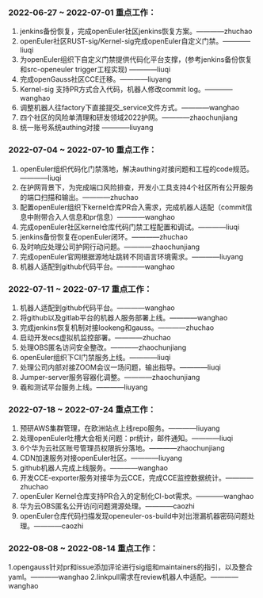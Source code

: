### 2022-06-27 ~ 2022-07-01 重点工作：
1. jenkins备份恢复，完成openEuler社区jenkins恢复方案。————zhuchao
2. openEuler社区RUST-sig/Kernel-sig完成openEuler自定义门禁。————liuqi
3. 为openEuler组织下自定义门禁提供代码化平台支撑，(参考jenkins备份恢复和src-openeuler trigger工程实现) ————liuqi
4. 完成openGauss社区CCE迁移。————liuyang
5. Kernel-sig 支持PR方式合入代码，机器人修改commit log。————wanghao
6. 调整机器人往factory下直接提交_service文件方式。————wanghao
7. 四个社区的风险单清理和研发领域2022护网。————zhaochunjiang
8. 统一账号系统authing对接 ————liuyang

### 2022-07-04 ~ 2022-07-10 重点工作：
1. openEuler组织代码化门禁落地，解决authing对接问题和工程的code规范。————liuqi
2. 在护网背景下，为完成端口风险排查，开发小工具支持4个社区所有公开服务的端口扫描和输出。————zhuchao
3. 配置openEuler组织下kernel仓库PR合入需求，完成机器人适配（commit信息中附带合入人信息和pr信息）————wanghao
4. 完成openEuler社区kernel仓库代码门禁工程配置和调试。————liuqi
5. jenkins备份恢复在openEuler闭环。————zhuchao
6. 及时响应处理公司护网行动问题。————zhaochunjiang
7. 完成openEuler官网根据源地址跳转不同语言环境需求。————liuyang
8. 机器人适配到github代码平台。————wanghao

### 2022-07-11 ~ 2022-07-17 重点工作：
1. 机器人适配到github代码平台。————wanghao
2. 将github以及gitlab平台的机器人服务部署上线。————wanghao
3. 完成jenkins恢复机制对接lookeng和gauss。————zhuchao
4. 启动开发ecs虚拟机监控部署。————zhuchao
5. 处理OBS匿名访问安全整改。————zhaochunjiang
6. openEuler组织下CI门禁服务上线。————liuqi
7. 处理公司内部对接ZOOM会议一场问题，输出指导。————liuqi
8. Jumper-server服务容器化调整。————zhaochunjiang
9. 羲和测试平台服务上线。————liuyang

### 2022-07-18 ~ 2022-07-24 重点工作：
1. 预研AWS集群管理，在欧洲站点上线repo服务。————liuyang
2. 处理openEuler吐槽大会相关问题：pr统计，邮件通知。————liuqi
3. 6个华为云社区账号管理员权限拆分落地。————zhaochunjiang
4. CDN加速服务对接openEuler社区。————liuyang
5. github机器人完成上线服务。————wanghao
6. 开发CCE-exporter服务对接华为云CCE，完成CCE监控数据统计。————zhuchao
7. openEuler Kernel仓库支持PR合入的定制化CI-bot需求。————wanghao
8. 华为云OBS匿名公开访问问题溯源处理。————caozhi
9. openEuler仓库代码扫描发现openeuler-os-build中对出泄漏机器密码问题处理。————caozhi

### 2022-08-08 ~ 2022-08-14 重点工作：
1.opengauss针对pr和issue添加评论进行sig组和maintainers的指引，以及整合yaml。————wanghao
2.linkpull需求在review机器人中适配。————wanghao

